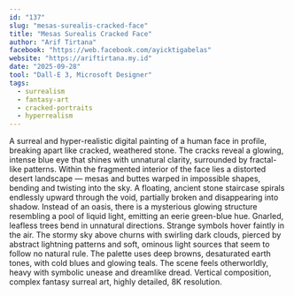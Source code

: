 ```yaml
---
id: "137"
slug: "mesas-surealis-cracked-face"
title: "Mesas Surealis Cracked Face"
author: "Arif Tirtana"
facebook: "https://web.facebook.com/ayicktigabelas"
website: "https://ariftirtana.my.id"
date: "2025-09-28"
tool: "Dall-E 3, Microsoft Designer"
tags:
  - surrealism
  - fantasy-art
  - cracked-portraits
  - hyperrealism
---
```


A surreal and hyper-realistic digital painting of a human face in profile, breaking apart like cracked, weathered stone. The cracks reveal a glowing, intense blue eye that shines with unnatural clarity, surrounded by fractal-like patterns. Within the fragmented interior of the face lies a distorted desert landscape — mesas and buttes warped in impossible shapes, bending and twisting into the sky. A floating, ancient stone staircase spirals endlessly upward through the void, partially broken and disappearing into shadow. Instead of an oasis, there is a mysterious glowing structure resembling a pool of liquid light, emitting an eerie green-blue hue. Gnarled, leafless trees bend in unnatural directions. Strange symbols hover faintly in the air. The stormy sky above churns with swirling dark clouds, pierced by abstract lightning patterns and soft, ominous light sources that seem to follow no natural rule. The palette uses deep browns, desaturated earth tones, with cold blues and glowing teals. The scene feels otherworldly, heavy with symbolic unease and dreamlike dread. Vertical composition, complex fantasy surreal art, highly detailed, 8K resolution.
